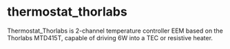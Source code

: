 # thermostat_thorlabs
Thermostat_Thorlabs is 2-channel temperature controller EEM based on the Thorlabs MTD415T, capable of driving 6W into a TEC or resistive heater.
